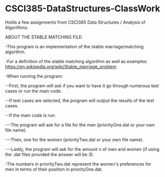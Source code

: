 # CSCI385-DataStructures-ClassWork
Holds a few assignments from CSCI385 Data Structures / Analysis of Algorithms.

ABOUT THE STABLE MATCHING FILE:

-This program is an implementation of the stable marriage/matching algorithm.

-For a definition of the stable matching algorithm as well as examples: https://en.wikipedia.org/wiki/Stable_marriage_problem

-When running the program:

--First, the program will ask if you want to have it go through numerous test cases or run the main code.

--If test cases are selected, the program will output the results of the test cases.

--If the main code is run:

---The program will ask for a file for the men (priorityOne.dat or your own file name).

---Then, one for the women (priorityTwo.dat or your own file name).

---Lastly, the program will ask for the amount n of men and women (if using the .dat files provided the answer will be 3).

-The numbers in priorityTwo.dat represent the women's preferences for men in terms of their position in priorityOne.dat.
